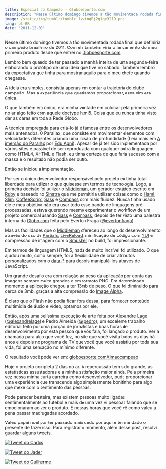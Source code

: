 ```yaml
---
title: Especial do Campeão - Globoesporte.com
description: "Nesse último domingo tivemos a tão movimentada rodada final que definiria o campeão brasileiro de 2011. Com ela também viria o lançamento do meu primeiro produto desde que entrei no Globoesporte.com."
image: /static/img/tumblr/tumblr_lvvtnqRj2g1qe3219.png
lang: pt-BR
date: "2011-12-08"
---
```


Nesse último domingo tivemos a tão movimentada rodada final que definiria o campeão brasileiro de 2011\. Com ela também viria o lançamento do meu primeiro produto desde que entrei no [Globoesporte.com](http://globoesporte.com).

Lembro bem quando de ter passado a manhã inteira de uma segunda-feira elaborando o protótipo de uma ideia que tive no sábado. Também lembro da expectativa que tinha para mostrar aquilo para o meu chefe quando chegasse.

<!-- more -->

A ideia era simples, consistia apenas em contar a trajetória do clube campeão. Mas a experiência que queríamos proporcionar, essa sim era única.

O que também era único, era minha vontade em colocar pela primeira vez no ar algo feito com aquele doctype html5\. Coisa que eu nunca tinha visto dar as caras em toda a Rede Globo.

A técnica empregada para criá-lo já é famosa entre os desenvolvedores mais antenados. O Parallax, que consiste em movimentar elementos com velocidades diferentes criando uma ilusão de profundidade (Leia mais em [A imersão do Parallax](http://www.agni.art.br/a-imersao-do-efeito-parallax/) por [Edu Agni](http://www.agni.art.br/)). Apesar de já ter sido implementada por vários sites e passível de ser reproduzida com qualquer outra linguagem como HTML4, XHTML e Flash, eu tinha certeza de que faria sucesso com a massa e o resultado não podia ser outro.

Então se iniciou a implementação.

Por ser o único desenvolvedor responsável pelo projeto eu tinha total liberdade para utilizar o que quisesse em termos de tecnologia. Logo, a primeira decisão foi utilizar o [Middleman](http://middlemanapp.com/), um gerador estático escrito em [Ruby](http://www.ruby-lang.org/pt/) e baseado no [Sinatra](http://www.sinatrarb.com/) que me permitiria utilizar coisas como o [Haml](http://haml-lang.com/), [Slim](http://slim-lang.com/), [CoffeeScript](http://jashkenas.github.com/coffee-script/), [Sass](http://sass-lang.com/) e [Compass](http://compass-style.org/) com mais fluidez. Nunca tinha usado ele e meu objetivo não era usar todo esse bando de linguagens pré-processadas, estava querendo mesmo experimentar o workflow de um projeto comercial usando [Sass](http://sass-lang.com/) e [Compass](http://compass-style.org/), depois de ter visto uma palestra interna da [Globo.com](http://globo.com) feita pelo Everton Fraga ([@evertonfraga](http://twitter.com/#!/evertonfraga)).

Mas as facilidades que o [Middleman](http://middlemanapp.com/) ofereceu ao longo do desenvolvimento através do uso de [Partials](http://middlemanapp.com/guides/templates-layouts-partials), [LiveReload](http://middlemanapp.com/guides/livereload), minificação de código com [YUI](http://developer.yahoo.com/yui/compressor/) e compressão de imagem com o [Smusher](https://github.com/grosser/smusher) no build, foi impressionante.

Em termos de linguagem HTML5, nada de muito incrível foi utilizado. O que ajudou muito, como sempre, foi a flexibilidade de criar atributos personalizados com o [data-\*](http://html5doctor.com/html5-custom-data-attributes/) para depois manipulá-los através de JavaScript.

Um grande desafio era com relação ao peso da aplicação por conta das imagens sempre muito grandes e em formato PNG. Em determinado momento a aplicação chegou a ter 13mb de peso. O que foi diminuido para cerca de 3mb, graças a alta compressão do [Image Alpha](http://pngmini.com/).

É claro que o Flash não podia ficar fora dessa, para fornecer conteúdo multimídia de áudio e vídeo, optamos por ele.

Então, após uma belíssima execução de arte feita por Alexandre Lage ([@alexandrelage](http://twitter.com/#!/alexandrelage)) e Pedro Almeida ([@ipedro](http://twitter.com/#!/ipedro)), um excelente trabalho editorial feito por uma porção de jornalistas e boas horas de desenvolvimento por esta pessoa que vós fala, foi lançado o produto. Ver a chamada para algo que você fez, no site que você visita todos os dias há anos e depois no programa de TV que você que você assistiu por toda sua vida, foi uma sensação no mínimo diferente.

O resultado você pode ver em: [globoesporte.com/timaocampeao](http://globoesporte.globo.com/timaocampeao)

Hoje o projeto completa 2 dias no ar. A repercussão tem sido grande, as estatísticas assustadoras e a minha satisfação maior ainda. Pela primeira vez nessa minha curta carreira como desenvolvedor, pude proporcionar uma experiência que transcende algo simplesmente bonitinho para algo que mexe com o sentimento das pessoas.

Pode parecer besteira, mas existem pessoas muito ligadas sentimentalmente ao futebol e mais de uma vez vi pessoas falando que se emocionaram ao ver o produto. É nessas horas que você vê como valeu a pena passar madrugadas acordado.

Valeu papai noel por ter passado mais cedo por aqui e ter me dado o presente de fazer isso. Para registrar o momento, além desse post, resolvi guardar alguns tweets.

[![Tweet do Carlos](/static/img/tumblr/tumblr_lvvvvt7uh31qe3219.png)](http://twitter.com/#!/cmerigo/status/144092776525598720)

[![Tweet do Jader](/static/img/tumblr/tumblr_lvvvw7Pmmq1qe3219.png)](http://twitter.com/#!/jaderubini/status/144096582952960000)

[![Tweet do Guilherme](/static/img/tumblr/tumblr_lvvvxvxhNw1qe3219.png)](http://twitter.com/#!/guilhermesacco/status/144285875260489728)
